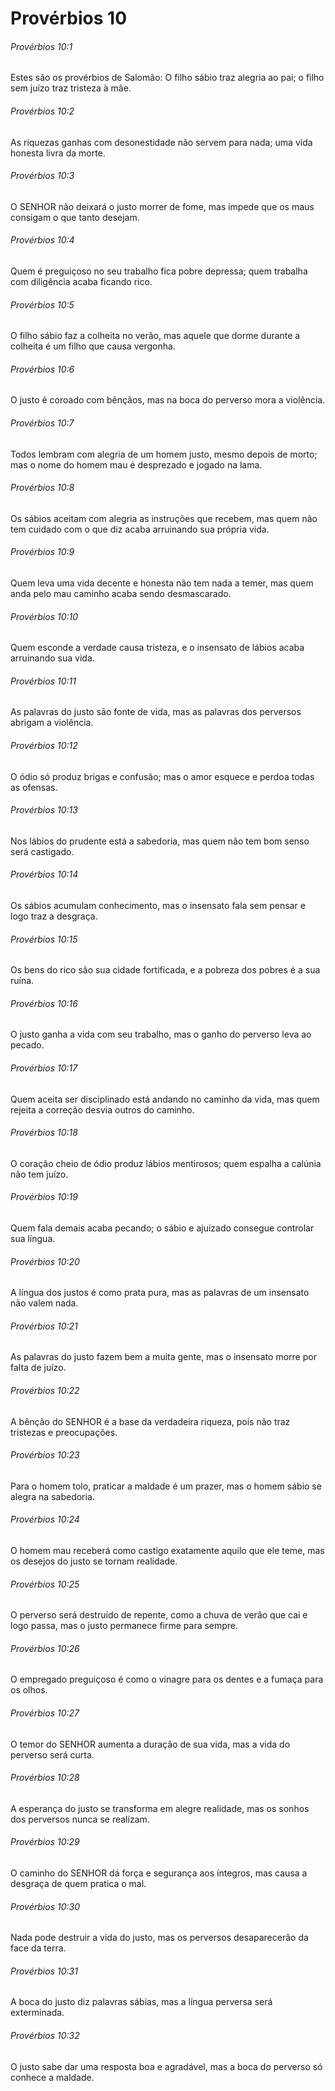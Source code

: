 # Provérbios 10

###### Provérbios 10:1

Estes são os provérbios de Salomão: O filho sábio traz alegria ao pai; o filho sem juízo traz tristeza à mãe.

###### Provérbios 10:2

As riquezas ganhas com desonestidade não servem para nada; uma vida honesta livra da morte.

###### Provérbios 10:3

O SENHOR não deixará o justo morrer de fome, mas impede que os maus consigam o que tanto desejam.

###### Provérbios 10:4

Quem é preguiçoso no seu trabalho fica pobre depressa; quem trabalha com diligência acaba ficando rico.

###### Provérbios 10:5

O filho sábio faz a colheita no verão, mas aquele que dorme durante a colheita é um filho que causa vergonha.

###### Provérbios 10:6

O justo é coroado com bênçãos, mas na boca do perverso mora a violência.

###### Provérbios 10:7

Todos lembram com alegria de um homem justo, mesmo depois de morto; mas o nome do homem mau é desprezado e jogado na lama.

###### Provérbios 10:8

Os sábios aceitam com alegria as instruções que recebem, mas quem não tem cuidado com o que diz acaba arruinando sua própria vida.

###### Provérbios 10:9

Quem leva uma vida decente e honesta não tem nada a temer, mas quem anda pelo mau caminho acaba sendo desmascarado.

###### Provérbios 10:10

Quem esconde a verdade causa tristeza, e o insensato de lábios acaba arruinando sua vida.

###### Provérbios 10:11

As palavras do justo são fonte de vida, mas as palavras dos perversos abrigam a violência.

###### Provérbios 10:12

O ódio só produz brigas e confusão; mas o amor esquece e perdoa todas as ofensas.

###### Provérbios 10:13

Nos lábios do prudente está a sabedoria, mas quem não tem bom senso será castigado.

###### Provérbios 10:14

Os sábios acumulam conhecimento, mas o insensato fala sem pensar e logo traz a desgraça.

###### Provérbios 10:15

Os bens do rico são sua cidade fortificada, e a pobreza dos pobres é a sua ruína.

###### Provérbios 10:16

O justo ganha a vida com seu trabalho, mas o ganho do perverso leva ao pecado.

###### Provérbios 10:17

Quem aceita ser disciplinado está andando no caminho da vida, mas quem rejeita a correção desvia outros do caminho.

###### Provérbios 10:18

O coração cheio de ódio produz lábios mentirosos; quem espalha a calúnia não tem juízo.

###### Provérbios 10:19

Quem fala demais acaba pecando; o sábio e ajuizado consegue controlar sua língua.

###### Provérbios 10:20

A língua dos justos é como prata pura, mas as palavras de um insensato não valem nada.

###### Provérbios 10:21

As palavras do justo fazem bem a muita gente, mas o insensato morre por falta de juízo.

###### Provérbios 10:22

A bênção do SENHOR é a base da verdadeira riqueza, pois não traz tristezas e preocupações.

###### Provérbios 10:23

Para o homem tolo, praticar a maldade é um prazer, mas o homem sábio se alegra na sabedoria.

###### Provérbios 10:24

O homem mau receberá como castigo exatamente aquilo que ele teme, mas os desejos do justo se tornam realidade.

###### Provérbios 10:25

O perverso será destruído de repente, como a chuva de verão que cai e logo passa, mas o justo permanece firme para sempre.

###### Provérbios 10:26

O empregado preguiçoso é como o vinagre para os dentes e a fumaça para os olhos.

###### Provérbios 10:27

O temor do SENHOR aumenta a duração de sua vida, mas a vida do perverso será curta.

###### Provérbios 10:28

A esperança do justo se transforma em alegre realidade, mas os sonhos dos perversos nunca se realizam.

###### Provérbios 10:29

O caminho do SENHOR dá força e segurança aos íntegros, mas causa a desgraça de quem pratica o mal.

###### Provérbios 10:30

Nada pode destruir a vida do justo, mas os perversos desaparecerão da face da terra.

###### Provérbios 10:31

A boca do justo diz palavras sábias, mas a língua perversa será exterminada.

###### Provérbios 10:32

O justo sabe dar uma resposta boa e agradável, mas a boca do perverso só conhece a maldade.

